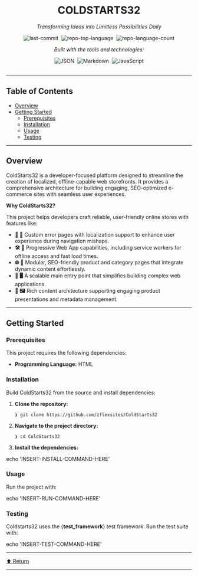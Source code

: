 <div id="top" class="">

<div class="text-center" align="center">
<h1>COLDSTARTS32</h1>
<p><em>Transforming Ideas into Limitless Possibilities Daily</em></p>

<img alt="last-commit" src="https://img.shields.io/github/last-commit/zflexsites/ColdStarts32?style=flat&amp;logo=git&amp;logoColor=white&amp;color=0080ff" class="inline-block mx-1" style="margin: 0px 2px;">
<img alt="repo-top-language" src="https://img.shields.io/github/languages/top/zflexsites/ColdStarts32?style=flat&amp;color=0080ff" class="inline-block mx-1" style="margin: 0px 2px;">
<img alt="repo-language-count" src="https://img.shields.io/github/languages/count/zflexsites/ColdStarts32?style=flat&amp;color=0080ff" class="inline-block mx-1" style="margin: 0px 2px;">
<p><em>Built with the tools and technologies:</em></p>
<img alt="JSON" src="https://img.shields.io/badge/JSON-000000.svg?style=flat&amp;logo=JSON&amp;logoColor=white" class="inline-block mx-1" style="margin: 0px 2px;">
<img alt="Markdown" src="https://img.shields.io/badge/Markdown-000000.svg?style=flat&amp;logo=Markdown&amp;logoColor=white" class="inline-block mx-1" style="margin: 0px 2px;">
<img alt="JavaScript" src="https://img.shields.io/badge/JavaScript-F7DF1E.svg?style=flat&amp;logo=JavaScript&amp;logoColor=black" class="inline-block mx-1" style="margin: 0px 2px;">
</div>
<br>
<hr>
<h2>Table of Contents</h2>
<ul class="list-disc pl-4 my-0">
<li class="my-0"><a href="#overview">Overview</a></li>
<li class="my-0"><a href="#getting-started">Getting Started</a>
<ul class="list-disc pl-4 my-0">
<li class="my-0"><a href="#prerequisites">Prerequisites</a></li>
<li class="my-0"><a href="#installation">Installation</a></li>
<li class="my-0"><a href="#usage">Usage</a></li>
<li class="my-0"><a href="#testing">Testing</a></li>
</ul>
</li>
</ul>
<hr>
<h2>Overview</h2>
<p>ColdStarts32 is a developer-focused platform designed to streamline the creation of localized, offline-capable web storefronts. It provides a comprehensive architecture for building engaging, SEO-optimized e-commerce sites with seamless user experiences.</p>
<p><strong>Why ColdStarts32?</strong></p>
<p>This project helps developers craft reliable, user-friendly online stores with features like:</p>
<ul class="list-disc pl-4 my-0">
<li class="my-0"><strong>🧩 🎯</strong> Custom error pages with localization support to enhance user experience during navigation mishaps.</li>
<li class="my-0"><strong>🛠️ 🚀</strong> Progressive Web App capabilities, including service workers for offline access and fast load times.</li>
<li class="my-0"><strong>🌐 📄</strong> Modular, SEO-friendly product and category pages that integrate dynamic content effortlessly.</li>
<li class="my-0"><strong>🔧 🖥️</strong> A scalable main entry point that simplifies building complex web applications.</li>
<li class="my-0"><strong>🎨 🖼️</strong> Rich content architecture supporting engaging product presentations and metadata management.</li>
</ul>
<hr>
<h2>Getting Started</h2>
<h3>Prerequisites</h3>
<p>This project requires the following dependencies:</p>
<ul class="list-disc pl-4 my-0">
<li class="my-0"><strong>Programming Language:</strong> HTML</li>
</ul>
<h3>Installation</h3>
<p>Build ColdStarts32 from the source and install dependencies:</p>
<ol>
<li class="my-0">
<p><strong>Clone the repository:</strong></p>
<pre><code class="language-sh">❯ git clone https://github.com/zflexsites/ColdStarts32
</code></pre>
</li>
<li class="my-0">
<p><strong>Navigate to the project directory:</strong></p>
<pre><code class="language-sh">❯ cd ColdStarts32
</code></pre>
</li>
<li class="my-0">
<p><strong>Install the dependencies:</strong></p>
</li>
</ol>
<p>echo 'INSERT-INSTALL-COMMAND-HERE'</p>
<h3>Usage</h3>
<p>Run the project with:</p>
<p>echo 'INSERT-RUN-COMMAND-HERE'</p>
<h3>Testing</h3>
<p>Coldstarts32 uses the {<strong>test_framework</strong>} test framework. Run the test suite with:</p>
<p>echo 'INSERT-TEST-COMMAND-HERE'</p>
<hr>
<div class="" align="left"><a href="#top">⬆ Return</a></div>
<hr></div>

